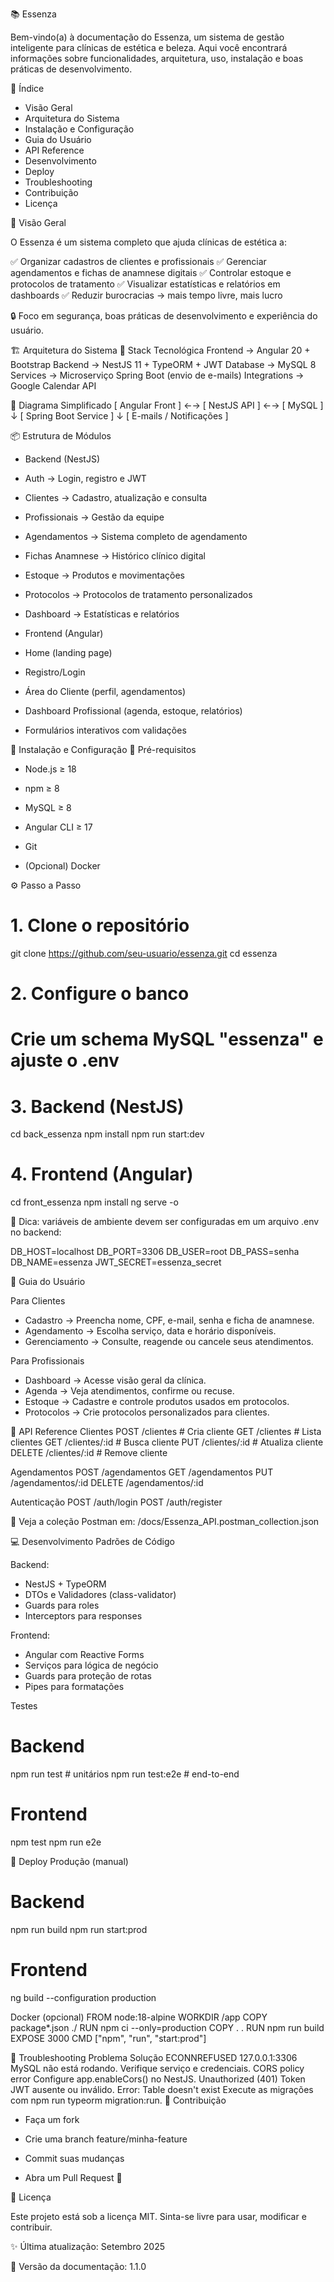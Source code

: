 📚 Essenza

Bem-vindo(a) à documentação do Essenza, um sistema de gestão inteligente para clínicas de estética e beleza.
Aqui você encontrará informações sobre funcionalidades, arquitetura, uso, instalação e boas práticas de desenvolvimento.

📖 Índice

- Visão Geral
- Arquitetura do Sistema
- Instalação e Configuração
- Guia do Usuário
- API Reference
- Desenvolvimento
- Deploy
- Troubleshooting
- Contribuição
- Licença



🎯 Visão Geral

O Essenza é um sistema completo que ajuda clínicas de estética a:

✅ Organizar cadastros de clientes e profissionais
✅ Gerenciar agendamentos e fichas de anamnese digitais
✅ Controlar estoque e protocolos de tratamento
✅ Visualizar estatísticas e relatórios em dashboards
✅ Reduzir burocracias → mais tempo livre, mais lucro

🔒 Foco em segurança, boas práticas de desenvolvimento e experiência do usuário.


🏗️ Arquitetura do Sistema
🔧 Stack Tecnológica
Frontend  → Angular 20 + Bootstrap
Backend   → NestJS 11 + TypeORM + JWT
Database  → MySQL 8
Services  → Microserviço Spring Boot (envio de e-mails)
Integrations → Google Calendar API


🔎 Diagrama Simplificado
[ Angular Front ] ←→ [ NestJS API ] ←→ [ MySQL ]
                          ↓
                 [ Spring Boot Service ]
                          ↓
                [ E-mails / Notificações ]


📦 Estrutura de Módulos

- Backend (NestJS)

- Auth → Login, registro e JWT

- Clientes → Cadastro, atualização e consulta

- Profissionais → Gestão da equipe

- Agendamentos → Sistema completo de agendamento

- Fichas Anamnese → Histórico clínico digital

- Estoque → Produtos e movimentações

- Protocolos → Protocolos de tratamento personalizados

- Dashboard → Estatísticas e relatórios

- Frontend (Angular)

- Home (landing page)

- Registro/Login

- Área do Cliente (perfil, agendamentos)

- Dashboard Profissional (agenda, estoque, relatórios)

- Formulários interativos com validações


🚀 Instalação e Configuração
🔑 Pré-requisitos

- Node.js ≥ 18

- npm ≥ 8

- MySQL ≥ 8

- Angular CLI ≥ 17

- Git

- (Opcional) Docker

⚙️ Passo a Passo
# 1. Clone o repositório
git clone https://github.com/seu-usuario/essenza.git
cd essenza

# 2. Configure o banco
# Crie um schema MySQL "essenza" e ajuste o .env

# 3. Backend (NestJS)
cd back_essenza
npm install
npm run start:dev

# 4. Frontend (Angular)
cd front_essenza
npm install
ng serve -o


📌 Dica: variáveis de ambiente devem ser configuradas em um arquivo .env no backend:

DB_HOST=localhost
DB_PORT=3306
DB_USER=root
DB_PASS=senha
DB_NAME=essenza
JWT_SECRET=essenza_secret

👥 Guia do Usuário

Para Clientes

- Cadastro → Preencha nome, CPF, e-mail, senha e ficha de anamnese.
- Agendamento → Escolha serviço, data e horário disponíveis.
- Gerenciamento → Consulte, reagende ou cancele seus atendimentos.

Para Profissionais

- Dashboard → Acesse visão geral da clínica.
- Agenda → Veja atendimentos, confirme ou recuse.
- Estoque → Cadastre e controle produtos usados em protocolos.
- Protocolos → Crie protocolos personalizados para clientes.

🔌 API Reference
Clientes
POST   /clientes         # Cria cliente
GET    /clientes         # Lista clientes
GET    /clientes/:id     # Busca cliente
PUT    /clientes/:id     # Atualiza cliente
DELETE /clientes/:id     # Remove cliente

Agendamentos
POST   /agendamentos
GET    /agendamentos
PUT    /agendamentos/:id
DELETE /agendamentos/:id

Autenticação
POST /auth/login
POST /auth/register



📌 Veja a coleção Postman em: /docs/Essenza_API.postman_collection.json

💻 Desenvolvimento
Padrões de Código

Backend:

- NestJS + TypeORM
- DTOs e Validadores (class-validator)
- Guards para roles
- Interceptors para responses

Frontend:

- Angular com Reactive Forms
- Serviços para lógica de negócio
- Guards para proteção de rotas
- Pipes para formatações

Testes
# Backend
npm run test         # unitários
npm run test:e2e     # end-to-end

# Frontend
npm test
npm run e2e

🚀 Deploy
Produção (manual)
# Backend
npm run build
npm run start:prod

# Frontend
ng build --configuration production

Docker (opcional)
FROM node:18-alpine
WORKDIR /app
COPY package*.json ./
RUN npm ci --only=production
COPY . .
RUN npm run build
EXPOSE 3000
CMD ["npm", "run", "start:prod"]

🔧 Troubleshooting
Problema	Solução
ECONNREFUSED 127.0.0.1:3306	MySQL não está rodando. Verifique serviço e credenciais.
CORS policy error	Configure app.enableCors() no NestJS.
Unauthorized (401)	Token JWT ausente ou inválido.
Error: Table doesn't exist	Execute as migrações com npm run typeorm migration:run.
🤝 Contribuição

- Faça um fork

- Crie uma branch feature/minha-feature

- Commit suas mudanças

- Abra um Pull Request 🚀

📄 Licença

Este projeto está sob a licença MIT.
Sinta-se livre para usar, modificar e contribuir.

✨ Última atualização: Setembro 2025

📌 Versão da documentação: 1.1.0



